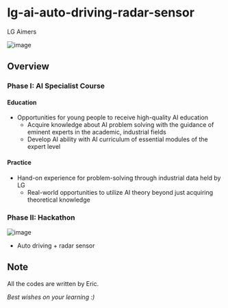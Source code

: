 # lg-ai-auto-driving-radar-sensor
LG Aimers

![image](https://user-images.githubusercontent.com/39285147/176646283-f1ef50cf-72b1-43be-89cc-1231cd0423ac.png)

## Overview

### **Phase I: AI Specialist Course**

#### Education


- Opportunities for young people to receive high-quality AI education
  - Acquire knowledge about AI problem solving with the guidance of eminent experts in the academic, industrial fields
  - Develop AI ability with AI curriculum of essential modules of the expert level
  
#### Practice

- Hand-on experience for problem-solving through industrial data held by LG
  - Real-world opportunities to utilize AI theory beyond just acquiring theoretical knowledge

### **Phase II: Hackathon**

![image](https://user-images.githubusercontent.com/39285147/176649666-dc63ccb4-2a55-4750-a2be-30c4e2e263ed.png)

- Auto driving + radar sensor

## Note

All the codes are written by Eric.

*Best wishes on your learning :)*
